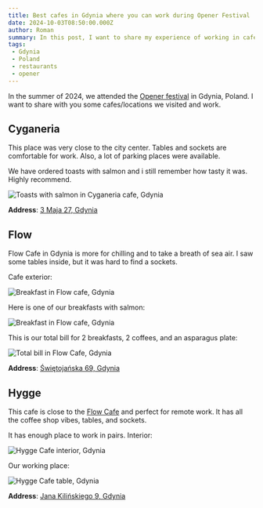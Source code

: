 ```yaml
---
title: Best cafes in Gdynia where you can work during Opener Festival
date: 2024-10-03T08:50:00.000Z
author: Roman
summary: In this post, I want to share my experience of working in cafes in Gdynia during the Opener Festival
tags:
 - Gdynia
 - Poland
 - restaurants
 - opener
---
```


In the summer of 2024, we attended the [Opener festival](https://opener.pl/) in Gdynia, Poland. I want to share with you some cafes/locations we visited and work.

## Cyganeria

This place was very close to the city center. Tables and sockets are comfortable for work. Also, a lot of parking places were available.

We have ordered toasts with salmon and i still remember how tasty it was. Highly recommend.

![Toasts with salmon in Cyganeria cafe, Gdynia](/static/img/best-cafes-in-gdynia-where-you-can-work-during-opener-festival/cyganeria-cafe-gdynia.jpg)

**Address**: [3 Maja 27, Gdynia](https://g.co/kgs/KtRBVdq)

## Flow

Flow Cafe in Gdynia is more for chilling and to take a breath of sea air. I saw some tables inside, but it was hard to find a sockets.

Сafe exterior:

![Breakfast in Flow cafe, Gdynia](/static/img/best-cafes-in-gdynia-where-you-can-work-during-opener-festival/flow-cafe-gdynia.jpg)

Here is one of our breakfasts with salmon:

![Breakfast in Flow cafe, Gdynia](/static/img/best-cafes-in-gdynia-where-you-can-work-during-opener-festival/flow-cafe-gdynia-1.jpg)

This is our total bill for 2 breakfasts, 2 coffees, and an asparagus plate:

![Total bill in Flow Cafe, Gdynia](/static/img/best-cafes-in-gdynia-where-you-can-work-during-opener-festival/flow-cafe-gdynia-2.jpg)

**Address**: [Świętojańska 69, Gdynia](https://g.co/kgs/F5C9NRx)

## Hygge

This cafe is close to the [Flow Cafe](#flow) and perfect for remote work. It has all the coffee shop vibes, tables, and sockets.

It has enough place to work in pairs. Interior:

![Hygge Cafe interior, Gdynia](/static/img/best-cafes-in-gdynia-where-you-can-work-during-opener-festival/hygge-cafe-gdynia-interior.jpg)

Our working place:

![Hygge Cafe table, Gdynia](/static/img/best-cafes-in-gdynia-where-you-can-work-during-opener-festival/hygge-cafe-gdynia-table.jpg)

**Address**: [Jana Kilińskiego 9, Gdynia](https://g.co/kgs/QoGP1m6)
